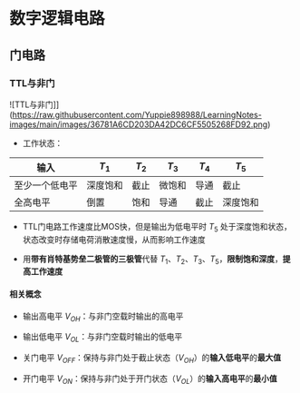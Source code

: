 # 数字逻辑电路

## 门电路

### TTL与非门

![TTL与非门]](https://raw.githubusercontent.com/Yuppie898988/LearningNotes-images/main/images/36781A6CD203DA42DC6CF5505268FD92.png)

- 工作状态：

|输入|$T_1$|$T_2$|$T_3$|$T_4$|$T_5$|
|-|-|-|-|-|-|
|至少一个低电平|深度饱和|截止|微饱和|导通|截止|
|全高电平|倒置|饱和|导通|截止|深度饱和|

- TTL门电路工作速度比MOS快，但是输出为低电平时 $T_5$ 处于深度饱和状态，状态改变时存储电荷消散速度慢，从而影响工作速度

- 用**带有肖特基势垒二极管的三极管**代替 $T_1$、$T_2$、$T_3$、$T_5$，**限制饱和深度**，**提高工作速度**

#### 相关概念

- 输出高电平 $V_{OH}$：与非门空载时输出的高电平

- 输出低电平 $V_{OL}$：与非门空载时输出的低电平

- 关门电平 $V_{OFF}$：保持与非门处于截止状态（$V_{OH}$）的**输入低电平**的**最大值**

- 开门电平 $V_{ON}$：保持与非门处于开门状态（$V_{OL}$）的**输入高电平**的**最小值**
